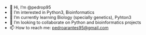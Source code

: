 - 👋 Hi, I’m @pedrop95
- 👀 I’m interested in Python3, Bioinformatics
- 🌱 I’m currently learning Biology (specially genetics), Pyhton3
- 💞️ I’m looking to collaborate on Python and bioinformatics projects
- 📫 How to reach me: pedroarantes95@gmail.com

<!---
pedrop95/pedrop95 is a ✨ special ✨ repository because its `README.md` (this file) appears on your GitHub profile.
You can click the Preview link to take a look at your changes.
--->
